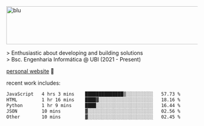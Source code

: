 
<img width="1415" height="100" alt="blu" src="https://github.com/rdsilva01/rdsilva01/assets/101207588/deb060e5-d035-4f09-b511-e3f50605b207">

\> Enthusiastic about developing and building solutions <br>
\> Bsc. Engenharia Informática @ UBI (2021 - Present)

<a href="https://www.rodrigosilva.live/">personal website</a> 🏁

<!-- ![](https://komarev.com/ghpvc/?username=rdsilva01) -->

recent work includes:
<!--START_SECTION:waka-->

```txt
JavaScript   4 hrs 3 mins    ██████████████▒░░░░░░░░░░   57.73 %
HTML         1 hr 16 mins    ████▓░░░░░░░░░░░░░░░░░░░░   18.16 %
Python       1 hr 9 mins     ████░░░░░░░░░░░░░░░░░░░░░   16.44 %
JSON         10 mins         ▓░░░░░░░░░░░░░░░░░░░░░░░░   02.56 %
Other        10 mins         ▓░░░░░░░░░░░░░░░░░░░░░░░░   02.45 %
```

<!--END_SECTION:waka-->

